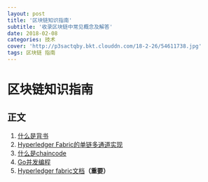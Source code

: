 ```yaml
---
layout: post
title: '区块链知识指南'
subtitle: '收录区块链中常见概念及解答'
date: 2018-02-08
categories: 技术
cover: 'http://p3sactqby.bkt.clouddn.com/18-2-26/54611738.jpg'
tags: 区块链 指南
---
```


# 区块链知识指南

## 正文

1. [什么是背书](https://baijiahao.baidu.com/s?id=1587380849611281727&wfr=spider&for=pc)
2. [Hyperledger Fabric的单链多通道实现](http://blog.sina.com.cn/s/blog_16b6c12010102wjjs.html)
3. [什么是chaincode](https://www.cnblogs.com/zeyaries/p/7158027.html)
4. [Go并发编程](https://studygolang.com/articles/6012)
5. [Hyperledger fabric文档](http://blog.csdn.net/hejjiiee/article/details/53356206)**（重要）**

